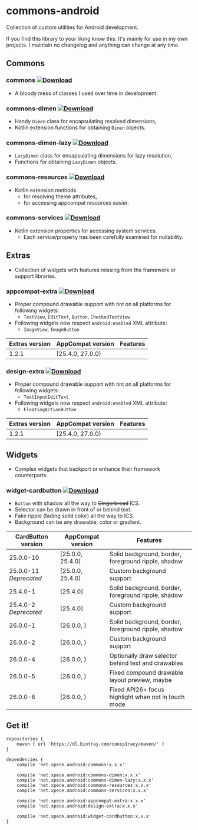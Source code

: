 # commons-android
Collection of custom utilities for Android development.

If you find this library to your liking know this: It's mainly for use in my own projects. I maintain no changelog and anything can change at any time.

## Commons

### commons [ ![Download](https://api.bintray.com/packages/consp1racy/maven/net.xpece.android%3Acommons/images/download.svg) ](https://bintray.com/consp1racy/maven/net.xpece.android%3Acommons/_latestVersion)

* A bloody mess of classes I used over time in development.

### commons-dimen [ ![Download](https://api.bintray.com/packages/consp1racy/maven/net.xpece.android%3Acommons-dimen/images/download.svg) ](https://bintray.com/consp1racy/maven/net.xpece.android%3Acommons-dimen/_latestVersion)

* Handy `Dimen` class for encapsulating resolved dimensions,
* Kotlin extension functions for obtaining `Dimen` objects.

### commons-dimen-lazy [ ![Download](https://api.bintray.com/packages/consp1racy/maven/net.xpece.android%3Acommons-dimen/images/download.svg) ](https://bintray.com/consp1racy/maven/net.xpece.android%3Acommons-dimen-lazy/_latestVersion)

* `LazyDimen` class for encapsulating dimensions for lazy resolution,
* Functions for obtaining `LazyDimen` objects.

### commons-resources [ ![Download](https://api.bintray.com/packages/consp1racy/maven/net.xpece.android%3Acommons-resources/images/download.svg) ](https://bintray.com/consp1racy/maven/net.xpece.android%3Acommons-resources/_latestVersion)

* Kotlin extension methods 
  * for resolving theme attributes,
  * for accessing appcompat resources easier.

### commons-services [ ![Download](https://api.bintray.com/packages/consp1racy/maven/net.xpece.android%3Acommons-services/images/download.svg) ](https://bintray.com/consp1racy/maven/net.xpece.android%3Acommons-services/_latestVersion)

* Kotlin extension properties for accessing system services.
  * Each service/property has been carefully examined for nullability.

## Extras

* Collection of widgets with features missing from the framework or support libraries.

### appcompat-extra [ ![Download](https://api.bintray.com/packages/consp1racy/maven/net.xpece.android%3Aappcompat-extra/images/download.svg) ](https://bintray.com/consp1racy/maven/net.xpece.android%3Aappcompat-extra/_latestVersion)

* Proper compound drawable support with tint on all platforms for following widgets:
  * `TextView`, `EditText`, `Button`, `CheckedTextView`
* Following widgets now respect `android:enabled` XML attribute:
  * `ImageView`, `ImageButton`

| Extras version     | AppCompat version | Features                               |
| ------------------ | ----------------- | -------------------------------------- |
| 1.2.1              | [25.4.0, 27.0.0)  |                                        |

### design-extra [ ![Download](https://api.bintray.com/packages/consp1racy/maven/net.xpece.android%3Adesign-extra/images/download.svg) ](https://bintray.com/consp1racy/maven/net.xpece.android%3Adesign-extra/_latestVersion)

* Proper compound drawable support with tint on all platforms for following widgets:
  * `TextInputEditText`
* Following widgets now respect `android:enabled` XML attribute:
  * `FloatingActionButton`

| Extras version     | AppCompat version | Features                               |
| ------------------ | ----------------- | -------------------------------------- |
| 1.2.1              | [25.4.0, 27.0.0)  |                                        |

## Widgets

* Complex widgets that backport or enhance their framework counterparts.

### widget-cardbutton [ ![Download](https://api.bintray.com/packages/consp1racy/maven/net.xpece.android%3Awidget-cardbutton/images/download.svg) ](https://bintray.com/consp1racy/maven/net.xpece.android%3Awidget-cardbutton/_latestVersion)

* `Button` with shadow all the way to <s>Gingerbread</s> ICS.
* Selector can be drawn in front of or behind text.
* Fake ripple (fading solid color) all the way to ICS.
* Background can be any drawable, color or gradient.

| CardButton version     | AppCompat version | Features                                            |
| ---------------------- | ----------------- | --------------------------------------------------- |
| 25.0.0-10              | [25.0.0, 25.4.0)  | Solid background, border, foreground ripple, shadow |
| 25.0.0-11 *Deprecated* | [25.0.0, 25.4.0)  | Custom background support                           |
| 25.4.0-1               | [25.4.0]          | Solid background, border, foreground ripple, shadow |
| 25.4.0-2 *Deprecated*  | [25.4.0]          | Custom background support                           |
| 26.0.0-1               | [26.0.0, )        | Solid background, border, foreground ripple, shadow |
| 26.0.0-2               | [26.0.0, )        | Custom background support                           |
| 26.0.0-4               | [26.0.0, )        | Optionally draw selector behind text and drawables  |
| 26.0.0-5               | [26.0.0, )        | Fixed compound drawable layout preview, maybe       |
| 26.0.0-6               | [26.0.0, )        | Fixed API26+ focus highlight when not in touch mode |

## Get it!

    repositories {
        maven { url 'https://dl.bintray.com/consp1racy/maven/' }
    }
        
    dependencies {
        compile 'net.xpece.android:commons:x.x.x'
        
        compile 'net.xpece.android:commons-dimen:x.x.x'
        compile 'net.xpece.android:commons-dimen-lazy:x.x.x'
        compile 'net.xpece.android:commons-resources:x.x.x'
        compile 'net.xpece.android:commons-services:x.x.x'
        
        compile 'net.xpece.android:appcompat-extra:x.x.x'
        compile 'net.xpece.android:design-extra:x.x.x'
        
        compile 'net.xpece.android:widget-cardbutton:x.x.x'
    }

